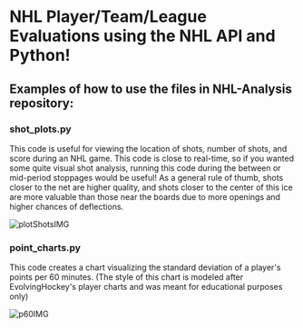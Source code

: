 # NHL Player/Team/League Evaluations using the NHL API and Python!

## Examples of how to use the files in NHL-Analysis repository: 

### shot_plots.py

This code is useful for viewing the location of shots, number of shots, and score during an NHL game. This code is close to real-time, so if you wanted some quite visual shot analysis, running this code during the between or mid-period stoppages would be useful! As a general rule of thumb, shots closer to the net are higher quality, and shots closer to the center of this ice are more valuable than those near the boards due to more openings and higher chances of deflections. 

![plotShotsIMG](https://github.com/skarafanda/NHL-Analysis/assets/78100308/d376902c-6055-45fb-8d89-7a34a004e68c)

### point_charts.py

This code creates a chart visualizing the standard deviation of a player's points per 60 minutes. 
(The style of this chart is modeled after EvolvingHockey's player charts and was meant for educational purposes only)

![p60IMG](https://github.com/skarafanda/NHL-Analysis/assets/78100308/36cc46f8-932e-4924-8f54-2205e1b22acd)

